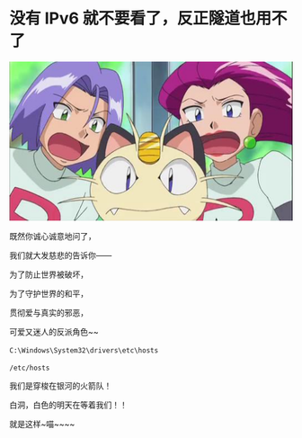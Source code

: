 没有 IPv6 就不要看了，反正隧道也用不了
===

![火箭队](https://raw.githubusercontent.com/upclinux/upcweb-test/master/ipv4_tools/a.jpg)

既然你诚心诚意地问了，

我们就大发慈悲的告诉你——

为了防止世界被破坏，

为了守护世界的和平，

贯彻爱与真实的邪恶，

可爱又迷人的反派角色~~

`C:\Windows\System32\drivers\etc\hosts`

`/etc/hosts`

我们是穿梭在银河的火箭队！

白洞，白色的明天在等着我们！！

就是这样~喵~~~~
